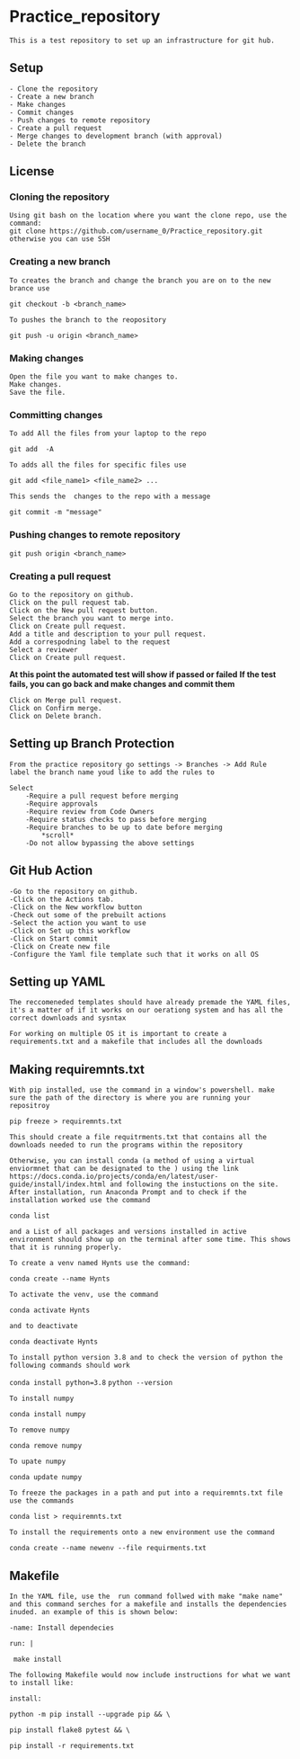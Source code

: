 # Practice_repository

    This is a test repository to set up an infrastructure for git hub.

## Setup 
    - Clone the repository
    - Create a new branch
    - Make changes
    - Commit changes
    - Push changes to remote repository
    - Create a pull request
    - Merge changes to development branch (with approval)
    - Delete the branch

## License

### Cloning the repository
    Using git bash on the location where you want the clone repo, use the command:
    git clone https://github.com/username_0/Practice_repository.git
    otherwise you can use SSH


### Creating a new branch
    To creates the branch and change the branch you are on to the new brance use
`git checkout -b <branch_name>`
    
    To pushes the branch to the reopository
`git push -u origin <branch_name>`
    
    

### Making changes
    Open the file you want to make changes to.
    Make changes.
    Save the file.
    

### Committing changes
    To add All the files from your laptop to the repo
`git add  -A`

    To adds all the files for specific files use 
`git add <file_name1> <file_name2> ...`

    This sends the  changes to the repo with a message
`git commit -m "message"`
    
### Pushing changes to remote repository
`git push origin <branch_name>`
   
### Creating a pull request
    Go to the repository on github.
    Click on the pull request tab.
    Click on the New pull request button.
    Select the branch you want to merge into.
    Click on Create pull request.
    Add a title and description to your pull request.
    Add a correspodning label to the request
    Select a reviewer
    Click on Create pull request.
**At this point the automated test will show if passed or failed**
**If the test fails, you can go back and make changes and commit them**

    Click on Merge pull request.
    Click on Confirm merge.
    Click on Delete branch.

    
## Setting up Branch Protection
    From the practice repository go settings -> Branches -> Add Rule 
    label the branch name youd like to add the rules to

    Select 
        -Require a pull request before merging
        -Require approvals
        -Require review from Code Owners
        -Require status checks to pass before merging
        -Require branches to be up to date before merging
            *scroll*
        -Do not allow bypassing the above settings

## Git Hub Action
    -Go to the repository on github.
    -Click on the Actions tab.
    -Click on the New workflow button
    -Check out some of the prebuilt actions
    -Select the action you want to use
    -Click on Set up this workflow
    -Click on Start commit
    -Click on Create new file
    -Configure the Yaml file template such that it works on all OS

## Setting up YAML
    The reccomeneded templates should have already premade the YAML files, it's a matter of if it works on our oerationg system and has all the correct downloads and sysntax

    For working on multiple OS it is important to create a requirements.txt and a makefile that includes all the downloads

## Making requiremnts.txt
    With pip installed, use the command in a window's powershell. make sure the path of the directory is where you are running your repositroy
`pip freeze > requiremnts.txt`

    This should create a file requitrments.txt that contains all the downloads needed to run the programs within the repository

    Otherwise, you can install conda (a method of using a virtual enviormnet that can be designated to the ) using the link https://docs.conda.io/projects/conda/en/latest/user-guide/install/index.html and following the instuctions on the site. After installation, run Anaconda Prompt and to check if the installation worked use the command

`conda list`

    and a List of all packages and versions installed in active environment should show up on the terminal after some time. This shows that it is running properly.

    To create a venv named Hynts use the command:

`conda create --name Hynts`

    To activate the venv, use the command

`conda activate Hynts`

    and to deactivate

`conda deactivate Hynts`

    To install python version 3.8 and to check the version of python the following commands should work

`conda install python=3.8`
`python --version`
    
    To install numpy

`conda install numpy`

    To remove numpy

`conda remove numpy`

    To upate numpy

`conda update numpy`

    To freeze the packages in a path and put into a requiremnts.txt file use the commands

`conda list > requiremnts.txt`

    To install the requirements onto a new environment use the command

`conda create --name newenv --file requirments.txt`

## Makefile
    In the YAML file, use the  run command follwed with make "make name" and this command serches for a makefile and installs the dependencies inuded. an example of this is shown below:
`-name: Install dependecies `

`run: |`

 ` make install`

    The following Makefile would now include instructions for what we want to install like:
`install:`

`python -m pip install --upgrade pip && \`

`pip install flake8 pytest && \`

`pip install -r requirements.txt`
